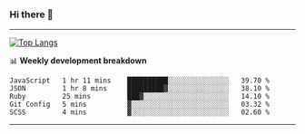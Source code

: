 ### Hi there 👋

-------
[![Top Langs](https://github-readme-stats.vercel.app/api/top-langs/?username=ashish-r)](https://github.com/anuraghazra/github-readme-stats)

📊 **Weekly development breakdown**
<!--START_SECTION:waka-->
```text
JavaScript   1 hr 11 mins    ██████████░░░░░░░░░░░░░░░   39.70 % 
JSON         1 hr 8 mins     █████████▓░░░░░░░░░░░░░░░   38.10 % 
Ruby         25 mins         ███▓░░░░░░░░░░░░░░░░░░░░░   14.10 % 
Git Config   5 mins          ▓░░░░░░░░░░░░░░░░░░░░░░░░   03.32 % 
SCSS         4 mins          ▓░░░░░░░░░░░░░░░░░░░░░░░░   02.60 % 
```
<!--END_SECTION:waka-->
-------

<!--
**ashish-r/ashish-r** is a ✨ _special_ ✨ repository because its `README.md` (this file) appears on your GitHub profile.

Here are some ideas to get you started:

- 🔭 I’m currently working on ...
- 🌱 I’m currently learning ...
- 👯 I’m looking to collaborate on ...
- 🤔 I’m looking for help with ...
- 💬 Ask me about ...
- 📫 How to reach me: ...
- 😄 Pronouns: ...
- ⚡ Fun fact: ...
-->

